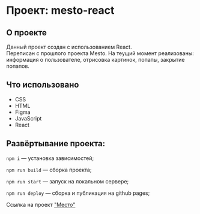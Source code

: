 # Проект: mesto-react  

## О проекте  

Данный проект создан с использованием React.  
Переписан с прошлого проекта Mesto. На теущий момент реализованы: информация о пользователе, отрисовка картинок, попапы, закрытие попапов.

## Что использовано
- CSS
- HTML
- Figma
- JavaScript
- React  

## Развёртывание проекта:

`npm i` — установка зависимостей;

`npm run build` — сборка проекта;

`npm run start` — запуск на локальном сервере;

`npm run deploy` — сборка и публикация на github pages;  

Ссылка на проект <a href="https://dariabold.github.io/mesto-react/">"Место"</a>
